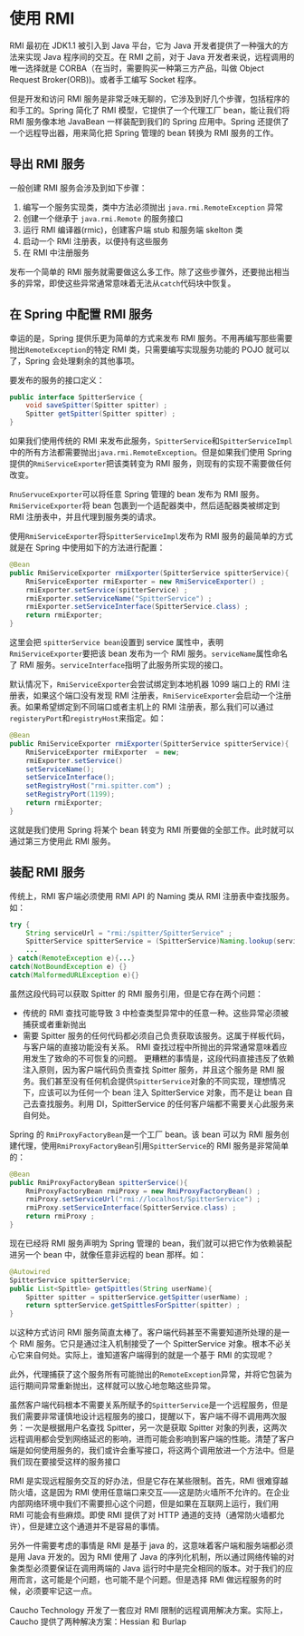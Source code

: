 # 使用 RMI

RMI 最初在 JDK1.1 被引入到 Java 平台，它为 Java 开发者提供了一种强大的方法来实现 Java 程序间的交互。在 RMI 之前，对于 Java 开发者来说，远程调用的唯一选择就是 CORBA（在当时，需要购买一种第三方产品，叫做 Object Request Broker(ORB))。或者手工编写 Socket 程序。

但是开发和访问 RMI 服务是非常乏味无聊的，它涉及到好几个步骤，包括程序的和手工的。Spring 简化了 RMI 模型，它提供了一个代理工厂 bean，能让我们将 RMI 服务像本地 JavaBean 一样装配到我们的 Spring 应用中。Spring 还提供了一个远程导出器，用来简化把 Spring 管理的 bean 转换为 RMI 服务的工作。

## 导出 RMI 服务

一般创建 RMI 服务会涉及到如下步骤：
1. 编写一个服务实现类，类中方法必须抛出 `java.rmi.RemoteException` 异常
2. 创建一个继承于 `java.rmi.Remote` 的服务接口
3. 运行 RMI 编译器(rmic)，创建客户端 stub 和服务端 skelton 类
4. 启动一个 RMI 注册表，以便持有这些服务
5. 在 RMI 中注册服务

发布一个简单的 RMI 服务就需要做这么多工作。除了这些步骤外，还要抛出相当多的异常，即使这些异常通常意味着无法从`catch`代码块中恢复。

## 在 Spring 中配置 RMI 服务

幸运的是，Spring 提供乐更为简单的方式来发布 RMI 服务。不用再编写那些需要抛出`RemoteException`的特定 RMI 类，只需要编写实现服务功能的 POJO 就可以了，Spring 会处理剩余的其他事项。

要发布的服务的接口定义：
```java
public interface SpitterService {
    void saveSpitter(Spitter spitter) ;
    Spitter getSpitter(Spitter spitter) ;
}
```

如果我们使用传统的 RMI 来发布此服务，`SpitterService`和`SpitterServiceImpl`中的所有方法都需要抛出`java.rmi.RemoteException`。但是如果我们使用 Spring 提供的`RmiServiceExporter`把该类转变为 RMI 服务，则现有的实现不需要做任何改变。

`RnuServuceExporter`可以将任意 Spring 管理的 bean 发布为 RMI 服务。`RmiServiceExporter`将 bean 包裹到一个适配器类中，然后适配器类被绑定到 RMI 注册表中，并且代理到服务类的请求。

使用`RmiServiceExporter`将`SpitterServiceImpl`发布为 RMI 服务的最简单的方式就是在 Spring 中使用如下的方法进行配置：
```java
@Bean
public RmiServiceExporter rmiExporter(SpitterService spitterService){
    RmiServiceExporter rmiExporter = new RmiServiceExporter() ;
    rmiExporter.setService(spitterService) ;
    rmiExporter.setServiceName("SpitterService") ;
    rmiExporter.setServiceInterface(SpitterService.class) ;
    return rmiExporter;
}
```

这里会把 `spitterService bean`设置到 service 属性中，表明 `RmiServiceExporter`要把该 bean 发布为一个 RMI 服务。`serviceName`属性命名了 RMI 服务。`serviceInterface`指明了此服务所实现的接口。

默认情况下，`RmiServiceExporter`会尝试绑定到本地机器 1099 端口上的 RMI 注册表，如果这个端口没有发现 RMI 注册表，`RmiServiceExporter`会启动一个注册表。如果希望绑定到不同端口或者主机上的 RMI 注册表，那么我们可以通过`registeryPort`和`registryHost`来指定。如：
```java
@Bean
public RmiServiceExporter rmiExporter(SpitterService spitterService){
    RmiServiceExporter rmiExporter  = new;
    rmiExporter.setService()
    setServiceName();
    setServiceInterface();
    setRegistryHost("rmi.spitter.com") ;
    setRegistryPort(1199);
    return rmiExporter;
}
```
这就是我们使用 Spring 将某个 bean 转变为 RMI 所要做的全部工作。此时就可以通过第三方使用此 RMI 服务。

## 装配 RMI 服务

传统上，RMI 客户端必须使用 RMI API 的 Naming 类从 RMI 注册表中查找服务。如：
```java
try {
    String serviceUrl = "rmi:/spitter/SpitterService" ;
    SpitterService spitterService = (SpitterService)Naming.lookup(serviceUrl) ;
    ...
} catch(RemoteException e){...}
catch(NotBoundException e) {}
catch(MalformedURLException e){}
```

虽然这段代码可以获取 Spitter 的 RMI 服务引用，但是它存在两个问题：
- 传统的 RMI 查找可能导致 3 中检查类型异常中的任意一种。这些异常必须被捕获或者重新抛出
- 需要 Spitter 服务的任何代码都必须自己负责获取该服务。这属于样板代码，与客户端的直接功能没有关系。
RMI 查找过程中所抛出的异常通常意味着应用发生了致命的不可恢复的问题。
更糟糕的事情是，这段代码直接违反了依赖注入原则，因为客户端代码负责查找 Spitter 服务，并且这个服务是 RMI 服务。我们甚至没有任何机会提供`SpitterService`对象的不同实现，理想情况下，应该可以为任何一个 bean 注入 SpitterService 对象，而不是让 bean 自己去查找服务。利用 DI，SpitterService 的任何客户端都不需要关心此服务来自何处。

Spring 的 `RmiProxyFactoryBean`是一个工厂 bean。该 bean 可以为 RMI 服务创建代理，使用`RmiProxyFactoryBean`引用`SpitterService`的 RMI 服务是非常简单的：
```java
@Bean
public RmiProxyFactoryBean spitterService(){
    RmiProxyFactoryBean rmiProxy = new RmiProxyFactoryBean() ;
    rmiProxy.setServiceUrl("rmi://localhost/SpitterService") ;
    rmiProxy.setServiceInterface(SpitterService.class) ;
    return rmiProxy ;
}
```

现在已经将 RMI 服务声明为 Spring 管理的 bean，我们就可以把它作为依赖装配进另一个 bean 中，就像任意非远程的 bean 那样。如：
```java
@Autowired
SpitterService spitterService;
public List<Spittle> getSpittles(String userName){
    Spitter spitter = spitterService.getSpitter(userName) ;
    return sptterService.getSpittlesForSpitter(spitter) ;
}
```

以这种方式访问 RMI 服务简直太棒了。客户端代码甚至不需要知道所处理的是一个 RMI 服务。它只是通过注入机制接受了一个 SpitterService 对象。根本不必关心它来自何处。实际上，谁知道客户端得到的就是一个基于 RMI 的实现呢？

此外，代理捕获了这个服务所有可能抛出的`RemoteException`异常，并将它包装为运行期间异常重新抛出，这样就可以放心地忽略这些异常。

虽然客户端代码根本不需要关系所赋予的`SpitterService`是一个远程服务，但是我们需要非常谨慎地设计远程服务的接口，提醒以下，客户端不得不调用两次服务：一次是根据用户名查找 Spitter，另一次是获取 Spitter 对象的列表，这两次远程调用都会受到网络延迟的影响，进而可能会影响到客户端的性能。清楚了客户端是如何使用服务的，我们或许会重写接口，将这两个调用放进一个方法中。但是我们现在要接受这样的服务接口

RMI 是实现远程服务交互的好办法，但是它存在某些限制。首先，RMI 很难穿越防火墙，这是因为 RMI 使用任意端口来交互——这是防火墙所不允许的。在企业内部网络环境中我们不需要担心这个问题，但是如果在互联网上运行，我们用 RMI 可能会有些麻烦。即使 RMI 提供了对 HTTP 通道的支持（通常防火墙都允许），但是建立这个通道并不是容易的事情。

另外一件需要考虑的事情是 RMI 是基于 java 的，这意味着客户端和服务端都必须是用 Java 开发的。因为 RMI 使用了 Java 的序列化机制，所以通过网络传输的对象类型必须要保证在调用两端的 Java 运行时中是完全相同的版本。对于我们的应用而言，这可能是个问题，也可能不是个问题。但是选择 RMI 做远程服务的时候，必须要牢记这一点。

Caucho Technology 开发了一套应对 RMI 限制的远程调用解决方案。实际上，Caucho 提供了两种解决方案：Hessian 和 Burlap